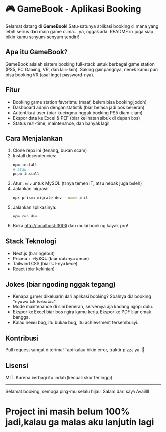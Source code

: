 # 🎮 GameBook - Aplikasi Booking

Selamat datang di **GameBook**! Satu-satunya aplikasi booking di mana yang lebih serius dari main game cuma... ya, nggak ada. README ini juga siap bikin kamu senyum-senyum sendiri!

## Apa itu GameBook?
GameBook adalah sistem booking full-stack untuk berbagai game station (PS5, PC Gaming, VR, dan lain-lain). Saking gampangnya, nenek kamu pun bisa booking VR (asal inget password-nya).

## Fitur
- Booking game station favoritmu (maaf, belum bisa booking jodoh)
- Dashboard admin dengan statistik (biar berasa jadi bos beneran)
- Autentikasi user (biar kucingmu nggak booking PS5 diam-diam)
- Ekspor data ke Excel & PDF (biar kelihatan sibuk di depan bos)
- Status real-time, maintenance, dan banyak lagi!

## Cara Menjalankan
1. Clone repo ini (tenang, bukan scam)
2. Install dependencies:
   ```bash
   npm install
   # atau
   pnpm install
   ```
3. Atur `.env` untuk MySQL (tanya temen IT, atau nebak juga boleh)
4. Jalankan migrasi:
   ```bash
   npx prisma migrate dev --name init
   ```
5. Jalankan aplikasinya:
   ```bash
   npm run dev
   ```
6. Buka [http://localhost:3000](http://localhost:3000) dan mulai booking kayak pro!

## Stack Teknologi
- Next.js (biar ngebut)
- Prisma + MySQL (biar datanya aman)
- Tailwind CSS (biar UI-nya kece)
- React (biar kekinian)

## Jokes (biar ngoding nggak tegang)
- Kenapa gamer dikeluarin dari aplikasi booking? Soalnya dia booking "nyawa tak terbatas".
- Mode maintenance di sini beneran, servernya aja kadang ngopi dulu.
- Ekspor ke Excel biar bos ngira kamu kerja. Ekspor ke PDF biar emak bangga.
- Kalau nemu bug, itu bukan bug, itu achievement tersembunyi.

## Kontribusi
Pull request sangat diterima! Tapi kalau bikin error, traktir pizza ya. 🍕

## Lisensi
MIT. Karena berbagi itu indah (kecuali skor tertinggi).

---

Selamat booking, semoga ping-mu selalu hijau! 
Salam dari saya Availlll

# Project ini masih belum 100% jadi,kalau ga malas aku lanjutin lagi
